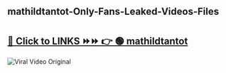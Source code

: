 
 ## mathildtantot-Only-Fans-Leaked-Videos-Files

# <h2><a href="https://mediaupload.pro?mathildtantot">🔗 Click to LINKS ⏩⏩ 👉 🟢 mathildtantot </a></h2>

<a href="https://mediaupload.pro?mathildtantot" rel="nofollow" data-target="animated-image.originalLink"><img src="https://i.ibb.co.com/xMMVF88/686577567.gif" alt="Viral Video Original" style="max-width: 100%; display: inline-block;" data-target="animated-image.originalImage"></a>